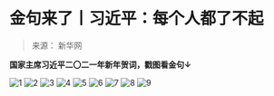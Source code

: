 # 金句来了丨习近平：每个人都了不起
> 来源： 新华网

**国家主席习近平二〇二一年新年贺词，戳图看金句↓ ​​​​**

![1](https://cdn.jsdelivr.net/gh/air2006/worker-blog@master/posts/photos/3.1.jpg)
![2](https://cdn.jsdelivr.net/gh/air2006/worker-blog@master/posts/photos/3.2.jpg)
![3](https://cdn.jsdelivr.net/gh/air2006/worker-blog@master/posts/photos/3.3.jpg)
![4](https://cdn.jsdelivr.net/gh/air2006/worker-blog@master/posts/photos/3.4.jpg)
![5](https://cdn.jsdelivr.net/gh/air2006/worker-blog@master/posts/photos/3.5.jpg)
![6](https://cdn.jsdelivr.net/gh/air2006/worker-blog@master/posts/photos/3.6.jpg)
![7](https://cdn.jsdelivr.net/gh/air2006/worker-blog@master/posts/photos/3.7.jpg)
![8](https://cdn.jsdelivr.net/gh/air2006/worker-blog@master/posts/photos/3.8.jpg)
![9](https://cdn.jsdelivr.net/gh/air2006/worker-blog@master/posts/photos/3.9.jpg)
